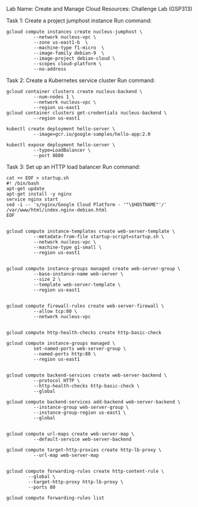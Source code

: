 Lab Name: Create and Manage Cloud Resources: Challenge Lab (GSP313)


Task 1: Create a project jumphost instance
Run command:

    gcloud compute instances create nucleus-jumphost \
              --network nucleus-vpc \
              --zone us-east1-b  \
              --machine-type f1-micro  \
              --image-family debian-9  \
              --image-project debian-cloud \
              --scopes cloud-platform \
              --no-address

          
Task 2: Create a Kubernetes service cluster
Run command:
    
    gcloud container clusters create nucleus-backend \
              --num-nodes 1 \
              --network nucleus-vpc \
              --region us-east1
    gcloud container clusters get-credentials nucleus-backend \
              --region us-east1
    
    kubectl create deployment hello-server \
              --image=gcr.io/google-samples/hello-app:2.0
    
    kubectl expose deployment hello-server \
              --type=LoadBalancer \
              --port 8080

Task 3: Set up an HTTP load balancer
Run command:

    cat << EOF > startup.sh
    #! /bin/bash
    apt-get update
    apt-get install -y nginx
    service nginx start
    sed -i -- 's/nginx/Google Cloud Platform - '"\$HOSTNAME"'/' /var/www/html/index.nginx-debian.html
    EOF
    
    
    gcloud compute instance-templates create web-server-template \
              --metadata-from-file startup-script=startup.sh \
              --network nucleus-vpc \
              --machine-type g1-small \
              --region us-east1
    
    
    gcloud compute instance-groups managed create web-server-group \
              --base-instance-name web-server \
              --size 2 \
              --template web-server-template \
              --region us-east1
    
    
    gcloud compute firewall-rules create web-server-firewall \
              --allow tcp:80 \
              --network nucleus-vpc
              
              
    gcloud compute http-health-checks create http-basic-check
    
    gcloud compute instance-groups managed \
              set-named-ports web-server-group \
              --named-ports http:80 \
              --region us-east1
    
    
    gcloud compute backend-services create web-server-backend \
              --protocol HTTP \
              --http-health-checks http-basic-check \
              --global
              
    gcloud compute backend-services add-backend web-server-backend \
              --instance-group web-server-group \
              --instance-group-region us-east1 \
              --global
    
    
    gcloud compute url-maps create web-server-map \
              --default-service web-server-backend
              
    gcloud compute target-http-proxies create http-lb-proxy \
              --url-map web-server-map


    gcloud compute forwarding-rules create http-content-rule \
            --global \
            --target-http-proxy http-lb-proxy \
            --ports 80
            
    gcloud compute forwarding-rules list
